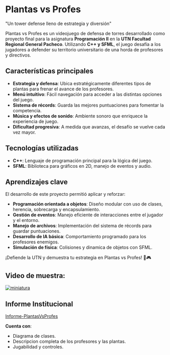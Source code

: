 # Plantas vs Profes

"Un tower defense lleno de estrategia y diversión"

Plantas vs Profes es un videojuego de defensa de torres desarrollado como proyecto final para la asignatura **Programación II** en la **UTN Facultad Regional General Pacheco**. Utilizando **C++ y SFML**, el juego desafía a los jugadores a defender su territorio universitario de una horda de profesores y directivos.

## Características principales

- **Estrategia y defensa**: Ubica estratégicamente diferentes tipos de plantas para frenar el avance de los profesores.
- **Menú intuitivo**: Fácil navegación para acceder a las distintas opciones del juego.
- **Sistema de récords**: Guarda las mejores puntuaciones para fomentar la competencia.
- **Música y efectos de sonido**: Ambiente sonoro que enriquece la experiencia de juego.
- **Dificultad progresiva**: A medida que avanzas, el desafío se vuelve cada vez mayor.

## Tecnologías utilizadas

- **C++**: Lenguaje de programación principal para la lógica del juego.
- **SFML**: Biblioteca para gráficos en 2D, manejo de eventos y audio.

## Aprendizajes clave

El desarrollo de este proyecto permitió aplicar y reforzar:

- **Programación orientada a objetos**: Diseño modular con uso de clases, herencia, sobrecarga y encapsulamiento.
- **Gestión de eventos**: Manejo eficiente de interacciones entre el jugador y el entorno.
- **Manejo de archivos**: Implementación del sistema de récords para guardar puntuaciones.
- **Desarrollo de IA básica**: Comportamiento programado para los profesores enemigos.
- **Simulación de física**: Colisiones y dinamica de objetos con SFML.

¡Defiende la UTN y demuestra tu estrategia en Plantas vs Profes! 🌱🎮

## Video de muestra:

[![miniatura](https://github.com/user-attachments/assets/b4627be5-887d-4598-9412-ed65298dcb95)](https://youtu.be/9dzpA_pu9q4)

## Informe Institucional
[Informe-PlantasVsProfes](https://github.com/user-attachments/files/18610016/Plantas.VS.Profes-1.docx)

  **Cuenta con**:
  - Diagrama de clases.
  - Descripcion completa de los profesores y las plantas.
  - Jugabilidad y controles.

